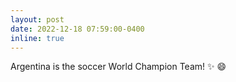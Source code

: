 ```yaml
---
layout: post
date: 2022-12-18 07:59:00-0400
inline: true
---
```


Argentina is the soccer World Champion Team! :sparkles: :smile:
